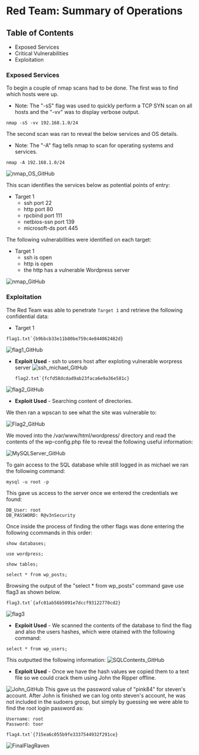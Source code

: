 # Red Team: Summary of Operations

## Table of Contents
- Exposed Services 
- Critical Vulnerabilities
- Exploitation

### Exposed Services

To begin a couple of nmap scans had to be done.  The first was to find which hosts were up.
  - Note: The "-sS" flag was used to quickly perform a TCP SYN scan on all hosts and the "-vv" was to display verbose output. 

```
nmap -sS -vv 192.168.1.0/24
```
The second scan was ran to reveal the below services and OS details.
  - Note: The "-A" flag tells nmap to scan for operating systems and services.
```
nmap -A 192.168.1.0/24
```
![nmap_OS_GitHub](https://user-images.githubusercontent.com/96896057/180900970-cde5b2a9-797e-4be8-8f8b-8d4144ed46a1.png)

This scan identifies the services below as potential points of entry:
- Target 1
  - ssh port 22
  - http port 80
  - rpcbind port 111
  - netbios-ssn port 139
  - microsoft-ds port 445


The following vulnerabilities were identified on each target:
- Target 1
  - ssh is open 
  - http is open
  - the http has a vulnerable Wordpress server

![nmap_GitHub](https://user-images.githubusercontent.com/96896057/180901150-349de607-5be8-4917-bdaa-220ea62f1844.jpg)

### Exploitation

The Red Team was able to penetrate `Target 1` and retrieve the following confidential data:
- Target 1
```
flag1.txt`{b9bbcb33e11b80be759c4e844862482d}
```
![flag1_GitHub](https://user-images.githubusercontent.com/96896057/180901342-66075ffa-1e88-42cf-9166-1c5b888109db.png)
- **Exploit Used**
      - ssh to users host after exploting vulnerable worpress server
        ![ssh_michael_GitHub](https://user-images.githubusercontent.com/96896057/180901239-6bba5f41-7242-413c-a7d7-3c352ac368be.jpg)

  ```
  flag2.txt`{fcfd58dcdad9ab23faca6e9a36e581c}
  ```  
![flag2_GitHub](https://user-images.githubusercontent.com/96896057/180901877-b20cc13d-f233-4406-b8e8-7b0fb698572f.png)
    
- **Exploit Used**
      - Searching content of directories.


We then ran a wpscan to see what the site was vulnerable to:

![Flag2_GitHub](https://user-images.githubusercontent.com/96896057/180901445-deee105a-67b8-460b-b804-2bdd32d45b44.jpg)

We moved into the /var/www/html/wordpress/ directory and read the contents of the wp-config.php file to reveal the following useful information:

![MySQLServer_GitHub](https://user-images.githubusercontent.com/96896057/180903525-81afe1ee-4d33-4ccd-9947-013d46d828ca.jpg)

To gain access to the SQL database while still logged in as michael we ran the following command:
    
```
mysql -u root -p
```
This gave us access to the server once we entered the credentials we found:
```
DB_User: root
DB_PASSWORD: R@v3nSecurity
```

Once inside the process of finding the other flags was done entering the following ccommands in this order:
```
show databases;
```

```
use wordpress;
```
```
show tables;
```
```
select * from wp_posts;
```
Browsing the output of the "select * from wp_posts" command gave use flag3 as shown below.
```
flag3.txt`{afc01ab56b5091e7dccf93122770cd2}
```
![flag3](https://user-images.githubusercontent.com/96896057/180903358-fefd2ed2-132e-4cf2-a75b-8e286d049e82.png)
- **Exploit Used**
      - We scanned the contents of the database to find the flag and also the users hashes, which were otained with the following command: 
```
select * from wp_users;
```
This outputted the following information:
        ![SQLContents_GitHub](https://user-images.githubusercontent.com/96896057/180902241-c9a80858-db0a-4a66-8007-ca2cda4b889f.jpg)
- **Exploit Used**
      - Once we have the hash values we copied them to a text file so we could crack them using John the Ripper offline.

![John_GitHub](https://user-images.githubusercontent.com/96896057/181392772-36f44b53-c955-445e-adc8-5a77fed48129.png)
This gave us the password value of "pink84" for steven's account.  After John is finished we can log onto steven's account, he was not included in the sudoers group, but simply by guessing we were able to find the root login password as:
```
Username: root
Password: toor
```
```
flag4.txt`{715ea6c055b9fe3337544932f291ce}
```
  ![FinalFlagRaven](https://user-images.githubusercontent.com/96896057/181392857-f4ecb93d-9390-4421-821f-1639548f18f4.png)
